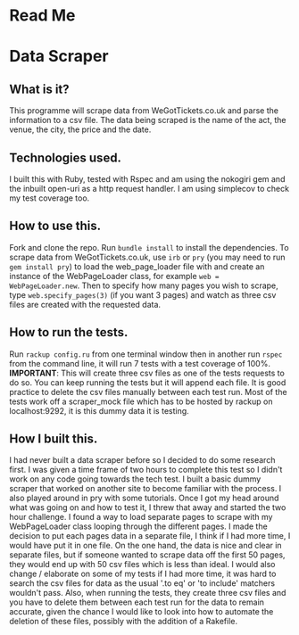# Read Me

# Data Scraper

## What is it?
This programme will scrape data from WeGotTickets.co.uk and parse the information to a csv file. The data being scraped is the name of the act, the venue, the city, the price and the date.

## Technologies used.
I built this with Ruby, tested with Rspec and am using the nokogiri gem and the inbuilt open-uri as a http request handler. I am using simplecov to check my test coverage too.

## How to use this.
Fork and clone the repo. Run ```bundle install``` to install the dependencies. To scrape data from WeGotTickets.co.uk, use ```irb``` or ```pry``` (you may need to run ```gem install pry```) to load the web_page_loader file with and create an instance of the WebPageLoader class, for example ```web = WebPageLoader.new```. Then to specify how many pages you wish to scrape, type ```web.specify_pages(3)``` (if you want 3 pages) and watch as three csv files are created with the requested data.

## How to run the tests.
Run ```rackup config.ru``` from one terminal window then in another run ```rspec``` from the command line, it will run 7 tests with a test coverage of 100%. **IMPORTANT**: This will create three csv files as one of the tests requests to do so. You can keep running the tests but it will append each file. It is good practice to delete the csv files manually between each test run. Most of the tests work off a scraper_mock file which has to be hosted by rackup on localhost:9292, it is this dummy data it is testing.

## How I built this.
I had never built a data scraper before so I decided to do some research first. I was given a time frame of two hours to complete this test so I didn't work on any code going towards the tech test. I built a basic dummy scraper that worked on another site to become familiar with the process. I also played around in pry with some tutorials. Once I got my head around what was going on and how to test it, I threw that away and started the two hour challenge. I found a way to load separate pages to scrape with my WebPageLoader class looping through the different pages. I made the decision to put each pages data in a separate file, I think if I had more time, I would have put it in one file. On the one hand, the data is nice and clear in separate files, but if someone wanted to scrape data off the first 50 pages, they would end up with 50 csv files which is less than ideal. I would also change / elaborate on some of my tests if I had more time, it was hard to search the csv files for data as the usual '.to eq' or 'to include' matchers wouldn't pass. Also, when running the tests, they create three csv files and you have to delete them between each test run for the data to remain accurate, given the chance I would like to look into how to automate the deletion of these files, possibly with the addition of a Rakefile. 
